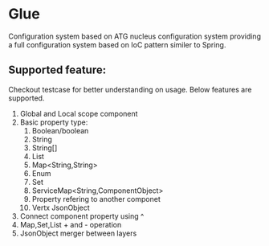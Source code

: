 # Glue
Configuration system based on ATG nucleus configuration system providing a full configuration system based on IoC pattern similer to Spring.

## Supported feature:
Checkout testcase for better understanding on usage. Below features are supported.
1. Global and Local scope component
2. Basic property type:
    1. Boolean/boolean
    2. String
    3. String[]
    4. List<String>
    5. Map<String,String>
    6. Enum
    7. Set<String>
    8. ServiceMap<String,ComponentObject>
    9. Property refering to another componet
    10. Vertx JsonObject
3. Connect component property using ^
4. Map,Set,List + and - operation
5. JsonObject merger between layers
